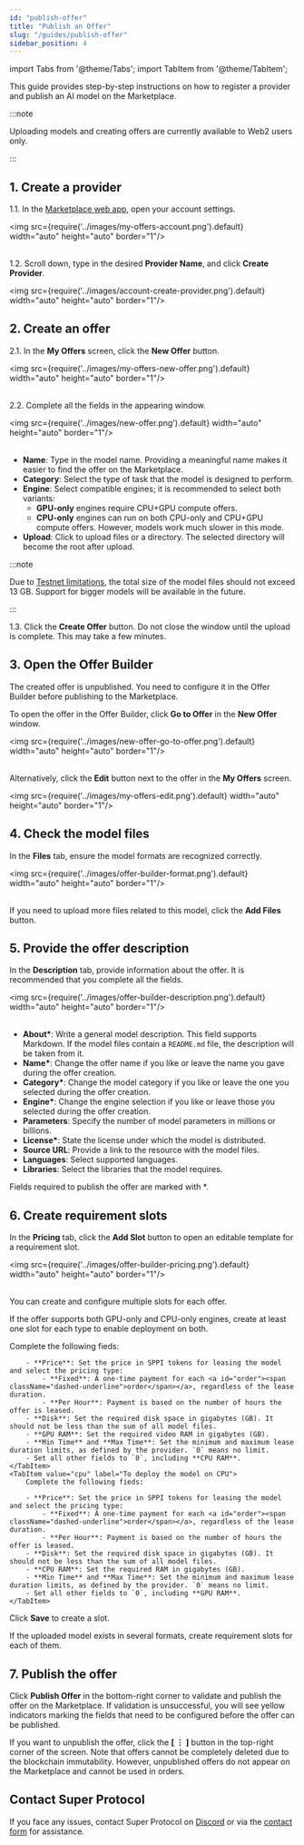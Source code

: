 ```yaml
---
id: "publish-offer"
title: "Publish an Offer"
slug: "/guides/publish-offer"
sidebar_position: 4
---
```


import Tabs from '@theme/Tabs';
import TabItem from '@theme/TabItem';

This guide provides step-by-step instructions on how to register a provider and publish an AI model on the Marketplace.

:::note

Uploading models and creating <a id="offer"><span className="dashed-underline">offers</span></a> are currently available to Web2 users only.

:::

## 1. Create a provider

1.1. In the [Marketplace web app](https://marketplace.superprotocol.com/), open your account settings.

<img src={require('../images/my-offers-account.png').default} width="auto" height="auto" border="1"/>
<br/>
<br/>

1.2. Scroll down, type in the desired **Provider Name**, and click **Create Provider**.

<img src={require('../images/account-create-provider.png').default} width="auto" height="auto" border="1"/>
<br/>

## 2. Create an offer

2.1. In the **My Offers** screen, click the **New Offer** button.

<img src={require('../images/my-offers-new-offer.png').default} width="auto" height="auto" border="1"/>
<br/>
<br/>

2.2. Complete all the fields in the appearing window.

<img src={require('../images/new-offer.png').default} width="auto" height="auto" border="1"/>
<br/>
<br/>

- **Name**: Type in the model name. Providing a meaningful name makes it easier to find the offer on the Marketplace.
- **Category**: Select the type of task that the model is designed to perform.
- **Engine**: Select compatible <a id="engine"><span className="dashed-underline">engines</span></a>; it is recommended to select both variants:
    - **GPU-only** engines require CPU+GPU <a id="compute"><span className="dashed-underline">compute</span></a> offers.
    - **CPU-only** engines can run on both CPU-only and CPU+GPU compute offers. However, models work much slower in this mode.
- **Upload**: Click to upload files or a directory. The selected directory will become the root after upload.

:::note

Due to [Testnet limitations](/marketplace/limitations), the total size of the model files should not exceed 13 GB. Support for bigger models will be available in the future.

:::

1.3. Click the **Create Offer** button. Do not close the window until the upload is complete. This may take a few minutes.

## 3. Open the Offer Builder

The created offer is unpublished. You need to configure it in the Offer Builder before publishing to the Marketplace.

To open the offer in the Offer Builder, click **Go to Offer** in the **New Offer** window.

<img src={require('../images/new-offer-go-to-offer.png').default} width="auto" height="auto" border="1"/>
<br/>
<br/>

Alternatively, click the **Edit** button next to the offer in the **My Offers** screen.

<img src={require('../images/my-offers-edit.png').default} width="auto" height="auto" border="1"/>
<br/>

## 4. Check the model files

In the **Files** tab, ensure the model formats are recognized correctly.

<img src={require('../images/offer-builder-format.png').default} width="auto" height="auto" border="1"/>
<br/>
<br/>

If you need to upload more files related to this model, click the **Add Files** button.

## 5. Provide the offer description

In the **Description** tab, provide information about the offer. It is recommended that you complete all the fields.

<img src={require('../images/offer-builder-description.png').default} width="auto" height="auto" border="1"/>
<br/>
<br/>

- **About\***: Write a general model description. This field supports Markdown. If the model files contain a `README.md` file, the description will be taken from it.
- **Name\***: Change the offer name if you like or leave the name you gave during the offer creation.
- **Category\***: Change the model category if you like or leave the one you selected during the offer creation.
- **Engine\***: Change the engine selection if you like or leave those you selected during the offer creation. 
- **Parameters**: Specify the number of model parameters in millions or billions.
- **License\***: State the license under which the model is distributed.
- **Source URL**: Provide a link to the resource with the model files.
- **Languages**: Select supported languages.
- **Libraries**: Select the libraries that the model requires.

Fields required to publish the offer are marked with \*.

## 6. Create requirement slots

In the **Pricing** tab, click the **Add Slot** button to open an editable template for a <a id="requirements"><span className="dashed-underline">requirement slot</span></a>.

<img src={require('../images/offer-builder-pricing.png').default} width="auto" height="auto" border="1"/>
<br/>
<br/>

You can create and configure multiple slots for each offer.

If the offer supports both GPU-only and CPU-only engines, create at least one slot for each type to enable deployment on both.

<Tabs>
    <TabItem value="gpu" label="To deploy the model on GPU" default>
        Complete the following fieds:

        - **Price**: Set the price in SPPI tokens for leasing the model and select the pricing type:
            - **Fixed**: A one-time payment for each <a id="order"><span className="dashed-underline">order</span></a>, regardless of the lease duration.
            - **Per Hour**: Payment is based on the number of hours the offer is leased.
        - **Disk**: Set the required disk space in gigabytes (GB). It should not be less than the sum of all model files.
        - **GPU RAM**: Set the required video RAM in gigabytes (GB).
        - **Min Time** and **Max Time**: Set the minimum and maximum lease duration limits, as defined by the provider. `0` means no limit.
        - Set all other fields to `0`, including **CPU RAM**.
    </TabItem>
    <TabItem value="cpu" label="To deploy the model on CPU">
        Complete the following fieds:

        - **Price**: Set the price in SPPI tokens for leasing the model and select the pricing type:
            - **Fixed**: A one-time payment for each <a id="order"><span className="dashed-underline">order</span></a>, regardless of the lease duration.
            - **Per Hour**: Payment is based on the number of hours the offer is leased.
        - **Disk**: Set the required disk space in gigabytes (GB). It should not be less than the sum of all model files.
        - **CPU RAM**: Set the required RAM in gigabytes (GB).
        - **Min Time** and **Max Time**: Set the minimum and maximum lease duration limits, as defined by the provider. `0` means no limit.
        - Set all other fields to `0`, including **GPU RAM**.
    </TabItem>
</Tabs>

Click **Save** to create a slot.

If the uploaded model exists in several formats, create requirement slots for each of them.

## 7. Publish the offer

Click **Publish Offer** in the bottom-right corner to validate and publish the offer on the Marketplace. If validation is unsuccessful, you will see yellow indicators marking the fields that need to be configured before the offer can be published.

If you want to unpublish the offer, click the **[ ⋮ ]** button in the top-right corner of the screen. Note that offers cannot be completely deleted due to the blockchain immutability. However, unpublished offers do not appear on the Marketplace and cannot be used in orders.

## Contact Super Protocol

If you face any issues, contact Super Protocol on [Discord](https://discord.gg/superprotocol) or via the [contact form](https://superprotocol.zendesk.com/hc/en-us/requests/new) for assistance.